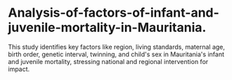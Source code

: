 # Analysis-of-factors-of-infant-and-juvenile-mortality-in-Mauritania.
This study identifies key factors like region, living standards, maternal age, birth order, genetic interval, twinning, and child's sex in Mauritania's infant and juvenile mortality, stressing national and regional intervention for impact.
